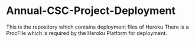 # Annual-CSC-Project-Deployment
This is the repository which contains deployment files of Heroku
There is a ProcFile which is required by the Heroku Platform for deployment.
